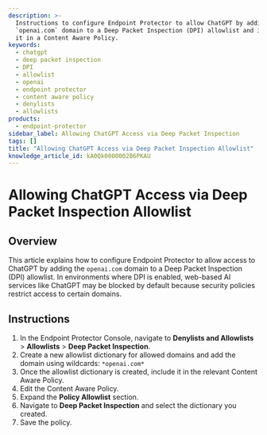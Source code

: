 ```yaml
---
description: >-
  Instructions to configure Endpoint Protector to allow ChatGPT by adding the
  `openai.com` domain to a Deep Packet Inspection (DPI) allowlist and including
  it in a Content Aware Policy.
keywords:
  - chatgpt
  - deep packet inspection
  - DPI
  - allowlist
  - openai
  - endpoint protector
  - content aware policy
  - denylists
  - allowlists
products:
  - endpoint-protector
sidebar_label: Allowing ChatGPT Access via Deep Packet Inspection
tags: []
title: "Allowing ChatGPT Access via Deep Packet Inspection Allowlist"
knowledge_article_id: kA0Qk0000002B6PKAU
---
```


# Allowing ChatGPT Access via Deep Packet Inspection Allowlist

## Overview

This article explains how to configure Endpoint Protector to allow access to ChatGPT by adding the `openai.com` domain to a Deep Packet Inspection (DPI) allowlist. In environments where DPI is enabled, web-based AI services like ChatGPT may be blocked by default because security policies restrict access to certain domains.

## Instructions

1. In the Endpoint Protector Console, navigate to **Denylists and Allowlists** > **Allowlists** > **Deep Packet Inspection**.
2. Create a new allowlist dictionary for allowed domains and add the domain using wildcards:
   `*openai.com*`
3. Once the allowlist dictionary is created, include it in the relevant Content Aware Policy.
4. Edit the Content Aware Policy.
5. Expand the **Policy Allowlist** section.
6. Navigate to **Deep Packet Inspection** and select the dictionary you created.
7. Save the policy.
